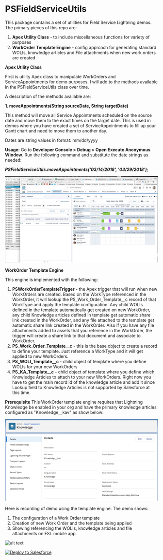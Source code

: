 # PSFieldServiceUtils

This package contains a set of utilities for Field Service Lightning demos. The primary pieces of this repo are:

  1. <b>Apex Utility Class</b> - to include miscellaneous functions for variety of purposes
  2. <b>WorkOrder Template Engine</b> - config approach for generating standard WOLIs, knowledge articles and File attachments when new work orders are created

__Apex Utility Class__

First is utility Apex class to manipulate WorkOrders and ServiceAppointments for demo purposes. I will add to the methods available in the PSFieldServiceUtils class over time.

A description of the methods available are:

<b>1. moveAppointments(String sourceDate, String targetDate)</b>

This method will move all Service Appointments scheduled on the source date and move them to the exact times on the target date. This is used in demos where you have created a set of ServiceAppointments to fill up your Gantt chart and need to move them to another day.

Dates are string values in format: mm/dd/yyyy

<b>Usage:</b> Go to <b>Developer Console > Debug > Open Execute Anonymous Window</b>. Run the following command and substitute the date strings as needed:

<b><i>PSFieldServiceUtils.moveAppointments('03/14/2018', '03/29/2018');</i></b>

![alt text](https://github.com/thedges/PSFieldServiceUtils/blob/master/MoveAppointments.gif "Move Appointments")

__WorkOrder Template Engine__

This engine is implemented with the following:

  1. <b>PSWorkOrderTemplateTrigger</b> - the Apex trigger that will run when new WorkOrders are created. Based on the WorkType referenced in the WorkOrder, it will lookup the PS_Work_Order_Template__c record of that WorkType and apply the template configuration. Any child WOLIs defined in the template automatically get created on new WorkOrder, any child Knowledge articles defined in template get automatic share link created in the WorkOrder, and any file attached to the template get automatic share link created in the WorkOrder. Also if you have any file attachments added to assets that you reference in the WorkOrder, the trigger will create a share link to that document and associate to WorkOrder.
  2. <b>PS_Work_Order_Template__c</b> - this is the base object to create a record to define your template. Just reference a WorkType and it will get applied to new WorkOrders.
  3. <b>PS_WOLI_Template__c</b> - child object of template where you define WOLIs for your new WorkOrders
  4. <b>PS_KA_Template__c</b> - child object of template where you define which Knowledge Articles to attach to your new WorkOrders. Right now you have to get the main record id of the knowledge article and add it since Lookup field to Knowledge Articles is not supported by Salesforce at this time.
  
<b>Prerequisite</b>
This WorkOrder template engine requires that Lightning Knowledge be enabled in your org and have the primary knowledge articles configured as "Knowledge__kav" as show below:

![alt text](https://github.com/thedges/PSFieldServiceUtils/blob/master/KnowledgeObject.png "Knowledge Object")

Here is recording of demo using the template engine. The demo shows:
  1. The configuration of a Work Order template
  2. Creation of new Work Order and the template being applied
  3. Showing referencing the WOLIs, knowledge articles and file attachments on FSL mobile app
  
![alt text](https://github.com/thedges/PSFieldServiceUtils/blob/master/WorkOrderTemplateEngine.gif "WorkOrderTemplateEngine")  
  

<a href="https://githubsfdeploy.herokuapp.com">
  <img alt="Deploy to Salesforce"
       src="https://raw.githubusercontent.com/afawcett/githubsfdeploy/master/deploy.png">
</a>
